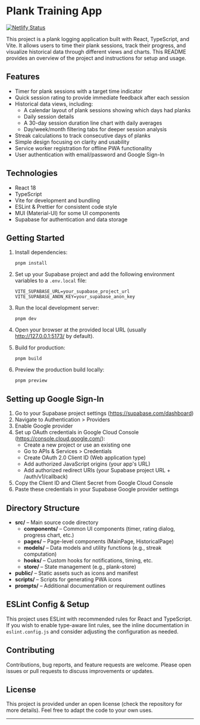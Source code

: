 # Plank Training App

[![Netlify Status](https://api.netlify.com/api/v1/badges/1803d138-8696-4bf2-a409-bf7501ad8868/deploy-status)](https://app.netlify.com/sites/theplankapp/deploys)

This project is a plank logging application built with React, TypeScript, and Vite. It allows users to time their plank sessions, track their progress, and visualize historical data through different views and charts. This README provides an overview of the project and instructions for setup and usage.

## Features

- Timer for plank sessions with a target time indicator
- Quick session rating to provide immediate feedback after each session
- Historical data views, including:
  - A calendar layout of plank sessions showing which days had planks
  - Daily session details
  - A 30-day session duration line chart with daily averages
  - Day/week/month filtering tabs for deeper session analysis
- Streak calculations to track consecutive days of planks
- Simple design focusing on clarity and usability
- Service worker registration for offline PWA functionality
- User authentication with email/password and Google Sign-In

## Technologies

- React 18
- TypeScript
- Vite for development and bundling
- ESLint & Prettier for consistent code style
- MUI (Material-UI) for some UI components
- Supabase for authentication and data storage

## Getting Started

1. Install dependencies:

   ```
   pnpm install
   ```

2. Set up your Supabase project and add the following environment variables to a `.env.local` file:

   ```
   VITE_SUPABASE_URL=your_supabase_project_url
   VITE_SUPABASE_ANON_KEY=your_supabase_anon_key
   ```

3. Run the local development server:

   ```
   pnpm dev
   ```

4. Open your browser at the provided local URL (usually http://127.0.0.1:5173/ by default).

5. Build for production:

   ```
   pnpm build
   ```

6. Preview the production build locally:

   ```
   pnpm preview
   ```

## Setting up Google Sign-In

1. Go to your Supabase project settings (https://supabase.com/dashboard)
2. Navigate to Authentication > Providers
3. Enable Google provider
4. Set up OAuth credentials in Google Cloud Console (https://console.cloud.google.com/):
   - Create a new project or use an existing one
   - Go to APIs & Services > Credentials
   - Create OAuth 2.0 Client ID (Web application type)
   - Add authorized JavaScript origins (your app's URL)
   - Add authorized redirect URIs (your Supabase project URL + /auth/v1/callback)
5. Copy the Client ID and Client Secret from Google Cloud Console
6. Paste these credentials in your Supabase Google provider settings

## Directory Structure

- **src/** – Main source code directory
  - **components/** – Common UI components (timer, rating dialog, progress chart, etc.)
  - **pages/** – Page-level components (MainPage, HistoricalPage)
  - **models/** – Data models and utility functions (e.g., streak computation)
  - **hooks/** – Custom hooks for notifications, timing, etc.
  - **store/** – State management (e.g., plank-store)
- **public/** – Static assets such as icons and manifest
- **scripts/** – Scripts for generating PWA icons
- **prompts/** – Additional documentation or requirement outlines

## ESLint Config & Setup

This project uses ESLint with recommended rules for React and TypeScript. If you wish to enable type-aware lint rules, see the inline documentation in `eslint.config.js` and consider adjusting the configuration as needed.

## Contributing

Contributions, bug reports, and feature requests are welcome. Please open issues or pull requests to discuss improvements or updates.

## License

This project is provided under an open license (check the repository for more details). Feel free to adapt the code to your own uses.

---
